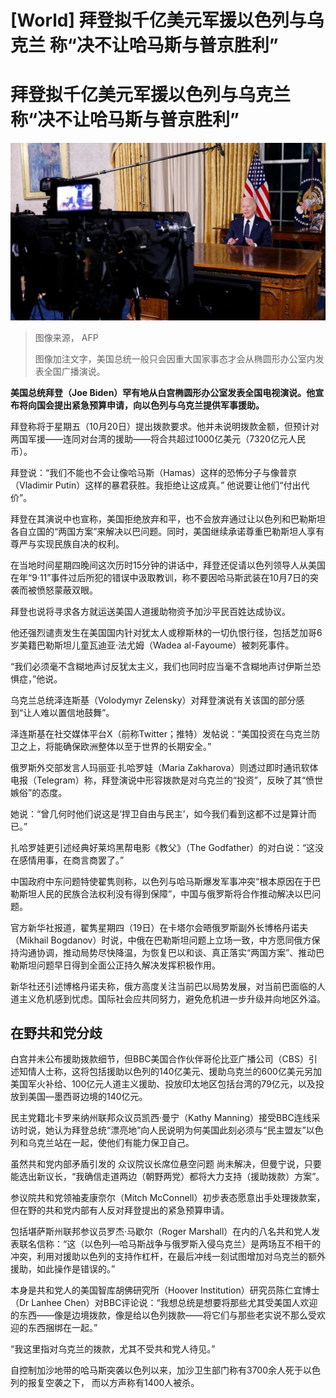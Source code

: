 # [World] 拜登拟千亿美元军援以色列与乌克兰 称“决不让哈马斯与普京胜利”

#  拜登拟千亿美元军援以色列与乌克兰 称“决不让哈马斯与普京胜利”



![拜登在白宫椭圆形办公室发表全国电视演说（19/10/2023）](_131484597_gettyimages-1734340280.jpg)

> 图像来源，  AFP
>
> 图像加注文字，美国总统一般只会因重大国家事态才会从椭圆形办公室内发表全国广播演说。

**美国总统拜登（Joe Biden）罕有地从白宫椭圆形办公室发表全国电视演说。他宣布将向国会提出紧急预算申请，向以色列与乌克兰提供军事援助。**

拜登称将于星期五（10月20日）提出拨款要求。他并未说明拨款金额，但预计对两国军援——连同对台湾的援助——将合共超过1000亿美元（7320亿元人民币）。

拜登说：“我们不能也不会让像哈马斯（Hamas）这样的恐怖分子与像普京（Vladimir Putin）这样的暴君获胜。我拒绝让这成真。” 他说要让他们“付出代价”。

拜登在其演说中也宣称，美国拒绝放弃和平，也不会放弃通过让以色列和巴勒斯坦各自立国的“两国方案”来解决以巴问题。同时，美国继续承诺尊重巴勒斯坦人享有尊严与实现民族自决的权利。

在当地时间星期四晚间这次历时15分钟的讲话中，拜登还促请以色列领导人从美国在年“9·11”事件过后所犯的错误中汲取教训，称不要因哈马斯武装在10月7日的突袭而被愤怒蒙蔽双眼。

拜登也说将寻求各方就运送美国人道援助物资予加沙平民百姓达成协议。

他还强烈谴责发生在美国国内针对犹太人或穆斯林的一切仇恨行径，包括芝加哥6岁美籍巴勒斯坦儿童瓦迪亚·法尤姆（Wadea al-Fayoume）被刺死事件。

“我们必须毫不含糊地声讨反犹太主义，我们也同时应当毫不含糊地声讨伊斯兰恐惧症，”他说。

乌克兰总统泽连斯基（Volodymyr Zelensky）对拜登演说有关该国的部分感到“让人难以置信地鼓舞”。

泽连斯基在社交媒体平台X（前称Twitter；推特）发帖说：“美国投资在乌克兰防卫之上，将能确保欧洲整体以至于世界的长期安全。”

俄罗斯外交部发言人玛丽亚·扎哈罗娃（Maria Zakharova）则透过即时通讯软体电报（Telegram）称，拜登演说中形容拨款是对乌克兰的“投资”，反映了其“愤世嫉俗”的态度。

她说：“曾几何时他们说这是‘捍卫自由与民主’，如今我们看到这都不过是算计而已。”

扎哈罗娃更引述经典好莱坞黑帮电影《教父》（The Godfather）的对白说：“这没在感情用事，在商言商罢了。”

中国政府中东问题特使翟隽则称，以色列与哈马斯爆发军事冲突“根本原因在于巴勒斯坦人民的民族合法权利没有得到保障”，中国与俄罗斯将合作推动解决以巴问题。

官方新华社报道，翟隽星期四（19日）在卡塔尔会晤俄罗斯副外长博格丹诺夫（Mikhail Bogdanov）时说，中俄在巴勒斯坦问题上立场一致，中方愿同俄方保持沟通协调，推动局势尽快降温，为恢复巴以和谈、真正落实“两国方案”、推动巴勒斯坦问题早日得到全面公正持久解决发挥积极作用。

新华社还引述博格丹诺夫称，俄方高度关注当前巴以局势发展，对当前巴面临的人道主义危机感到忧虑。国际社会应共同努力，避免危机进一步升级并向地区外溢。


##  在野共和党分歧

白宫并未公布援助拨款细节，但BBC美国合作伙伴哥伦比亚广播公司（CBS）引述知情人士称，这将包括援助以色列的140亿美元、援助乌克兰的600亿美元另加美国军火补给、100亿元人道主义援助、投放印太地区包括台湾的79亿元，以及投放到美国—墨西哥边境的140亿元。

民主党籍北卡罗来纳州联邦众议员凯西·曼宁（Kathy Manning）接受BBC连线采访时说，她认为拜登总统“漂亮地”向人民说明为何美国此刻必须与“民主盟友”以色列和乌克兰站在一起，使他们有能力保卫自己。

虽然共和党内部矛盾引发的 众议院议长席位悬空问题  尚未解决，但曼宁说，只要能选出新议长，“我确信走道两边（朝野两党）都将大力支持（援助拨款）方案”。

参议院共和党领袖麦康奈尔（Mitch McConnell）初步表态愿意出手处理拨款案，但在野的共和党内部有人反对拜登提出的紧急预算申请。

包括堪萨斯州联邦参议员罗杰·马歇尔（Roger Marshall）在内的八名共和党人发表联名信称：“这（以色列—哈马斯战争与俄罗斯入侵乌克兰）是两场互不相干的冲突，利用对援助以色列的支持作杠杆，在最后冲线一刻试图增加对乌克兰的额外援助，如此操作是错误的。”

本身是共和党人的美国智库胡佛研究所（Hoover Institution）研究员陈仁宜博士（Dr Lanhee Chen）对BBC评论说：“我想总统是想要将那些尤其受美国人欢迎的东西——像是边境拨款，像是给以色列拨款——将它们与那些老实说不那么受欢迎的东西捆绑在一起。”

“我这里指对乌克兰的拨款，尤其不受共和党人待见。”

自控制加沙地带的哈马斯突袭以色列以来，加沙卫生部门称有3700余人死于以色列的报复空袭之下， 而以方声称有1400人被杀。


